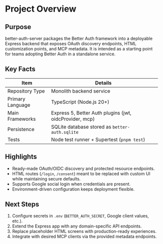 # Project Overview

## Purpose

better-auth-server packages the Better Auth framework into a deployable Express backend that exposes OAuth discovery endpoints, HTML customization points, and MCP metadata. It is intended as a starting point for teams adopting Better Auth in a standalone service.

## Key Facts

| Item | Details |
| --- | --- |
| Repository Type | Monolith backend service |
| Primary Language | TypeScript (Node.js 20+) |
| Main Frameworks | Express 5, Better Auth plugins (jwt, oidcProvider, mcp) |
| Persistence | SQLite database stored as `better-auth.sqlite` |
| Tests | Node test runner + Supertest (`pnpm test`) |

## Highlights

- Ready-made OAuth/OIDC discovery and protected resource endpoints.
- HTML routes (`/login`, `/consent`) meant to be replaced with custom UI while maintaining secure defaults.
- Supports Google social login when credentials are present.
- Environment-driven configuration keeps deployment flexible.

## Next Steps

1. Configure secrets in `.env` (`BETTER_AUTH_SECRET`, Google client values, etc.).
2. Extend the Express app with any domain-specific API endpoints.
3. Replace placeholder HTML screens with production-ready experiences.
4. Integrate with desired MCP clients via the provided metadata endpoints.
